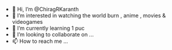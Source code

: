 - 👋 Hi, I’m @ChiragRKaranth
- 👀 I’m interested in watching the world burn , anime , movies & videogames
- 🌱 I’m currently learning 1 puc
- 💞️ I’m looking to collaborate on ...
- 📫 How to reach me ...

<!---
ChiragRKaranth/ChiragRKaranth is a ✨ special ✨ repository because its `README.md` (this file) appears on your GitHub profile.
You can click the Preview link to take a look at your changes.
--->
